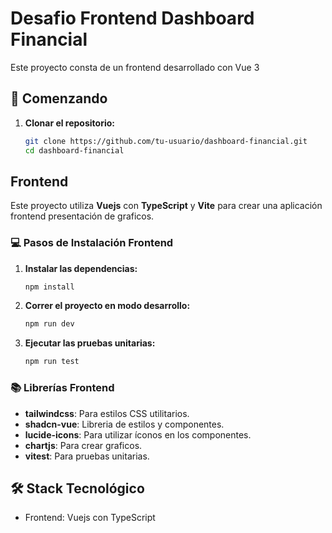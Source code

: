 # Desafio Frontend Dashboard Financial

Este proyecto consta de un frontend desarrollado con Vue 3

## 🚀 Comenzando

1. **Clonar el repositorio:**
    ```sh
    git clone https://github.com/tu-usuario/dashboard-financial.git
    cd dashboard-financial
    ```

## Frontend

Este proyecto utiliza **Vuejs** con **TypeScript** y **Vite** para crear una aplicación frontend presentación de graficos.

### 💻 Pasos de Instalación Frontend

1. **Instalar las dependencias:**
    ```sh
    npm install
    ```

2. **Correr el proyecto en modo desarrollo:**
    ```sh
    npm run dev
    ```

3. **Ejecutar las pruebas unitarias:**
    ```sh
    npm run test
    ```

### 📚 Librerías Frontend

- **tailwindcss**: Para estilos CSS utilitarios.
- **shadcn-vue**: Libreria de estilos y componentes.
- **lucide-icons**: Para utilizar íconos en los componentes.
- **chartjs**: Para crear graficos.
- **vitest**: Para pruebas unitarias.

## 🛠️ Stack Tecnológico

- Frontend: Vuejs con TypeScript
